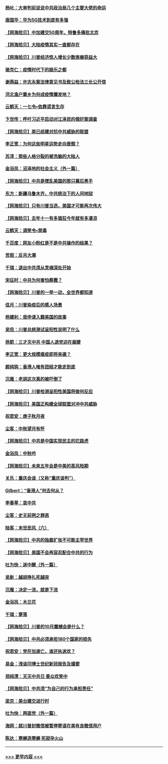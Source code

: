 #### [杨叱：大审判前说说中共政治局几个主要大佬的命运](../pages/nsc993/n12477527.md?t=10160202) 
#### [唐国华：华为5G技术到底有多强](../pages/nsc993/n12477483.md?t=10160202) 
#### [【网海拾贝】中加建交50周年，特鲁多痛批北京](../pages/nsc993/n12476892.md?t=10160202) 
#### [【网海拾贝】大陆疫情其实一直都存在](../pages/nsc993/n12473948.md?t=10160202) 
#### [【网海拾贝】川普经济惊人增长少数族裔获益大](../pages/nsc993/n12471565.md?t=10160202) 
#### [骆克仁：疫情时代下的娱乐之都](../pages/nsc993/n12471312.md?t=10160202) 
#### [谢燕益：许志永案法律意见书及致公检法三长公开信](../pages/nsc993/n12470870.md?t=10160202) 
#### [河北渔户寨乡为何成疫情爆发地？](../pages/nsc993/n12464936.md?t=10160202) 
#### [云鹤天：一七令▪依靠谎言生存](../pages/nsc993/n12470034.md?t=10160202) 
#### [卞世传：呼吁习近平启动对江泽民的俄奸案调查](../pages/nsc993/n12469722.md?t=10160202) 
#### [【网海拾贝】美已组建对抗中共威胁的联盟](../pages/nsc993/n12469018.md?t=10160202) 
#### [李正宽：为何这些明星运势走向衰颓？](../pages/nsc993/n12468730.md?t=10160202) 
#### [苏淳：那些人格分裂的被洗脑的大陆人](../pages/nsc993/n12467858.md?t=10160202) 
#### [金浴凤：沼泽地的社会主义（外一篇）](../pages/nsc993/n12467792.md?t=10160202) 
#### [【网海拾贝】中共是搅乱美国的那只幕后黑手](../pages/nsc993/n12467700.md?t=10160202) 
#### [东方：新疆乌鲁木齐，中共统治下的人间地狱](../pages/nsc993/n12466075.md?t=10160202) 
#### [【网海拾贝】只有川普当选，美国才可能再次伟大](../pages/nsc993/n12466013.md?t=10160202) 
#### [【网海拾贝】去年十一有多猖狂今年就有多凄凉](../pages/nsc993/n12463649.md?t=10160202) 
#### [云鹤天：调笑令▪禁毒](../pages/nsc993/n12462975.md?t=10160202) 
#### [千百度：网友小粉红是不是中共操作的结果？](../pages/nsc993/n12461025.md?t=10160202) 
#### [苦胆：反共大潮](../pages/nsc993/n12459469.md?t=10160202) 
#### [千瑞：退出中共须从灵魂深处开始](../pages/nsc993/n12459437.md?t=10160202) 
#### [宋征时：中共为何害怕蔡霞？](../pages/nsc993/n12459097.md?t=10160202) 
#### [【网海拾贝】川普的一举一动，全世界都知道](../pages/nsc993/n12458825.md?t=10160202) 
#### [佳月：川普染疫后的感人场景](../pages/nsc993/n12456994.md?t=10160202) 
#### [杨建利：我申请入籍美国的故事](../pages/nsc993/n12455635.md?t=10160202) 
#### [吴侃：川普总统测试呈阳性说明了什么](../pages/nsc993/n12451869.md?t=10160202) 
#### [扬箭：三才灭中共 中国人退党迫在眉睫](../pages/nsc993/n12451842.md?t=10160202) 
#### [李正宽：更大规模瘟疫即将来袭？](../pages/nsc993/n12451455.md?t=10160202) 
#### [颜纯钩：香港人唯有团结才能走到底](../pages/nsc993/n12450870.md?t=10160202) 
#### [沉雁：老胡这次真的被吓倒了](../pages/nsc993/n12449796.md?t=10160202) 
#### [【网海拾贝】川普检测呈阳性美国将做何反应](../pages/nsc993/n12449042.md?t=10160202) 
#### [【网海拾贝】美国正构建全球联盟对冲中共威胁](../pages/nsc993/n12446580.md?t=10160202) 
#### [祝君安：庚子秋月夜](../pages/nsc993/n12445870.md?t=10160202) 
#### [尘客：中秋望月有怀](../pages/nsc993/n12444632.md?t=10160202) 
#### [【网海拾贝】中共是中国实现民主的拦路虎](../pages/nsc993/n12443573.md?t=10160202) 
#### [金浴凤：中秋吟](../pages/nsc993/n12441773.md?t=10160202) 
#### [【网海拾贝】未来五年会是中美的高风险期](../pages/nsc993/n12440760.md?t=10160202) 
#### [关乐：重庆会谈（又称“重庆谈判”）](../pages/nsc993/n12437525.md?t=10160202) 
#### [Gilbert：“香港人”何去何从？](../pages/nsc993/n12435894.md?t=10160202) 
#### [李春草：哀中共](../pages/nsc993/n12435874.md?t=10160202) 
#### [尘客：史无前例之罪恶](../pages/nsc993/n12435762.md?t=10160202) 
#### [陆客：末世民风（六）](../pages/nsc993/n12435354.md?t=10160202) 
#### [【网海拾贝】中共的独裁扩张不可能主宰世界](../pages/nsc993/n12435151.md?t=10160202) 
#### [【网海拾贝】美国不会再容忍配合中共的行为](../pages/nsc993/n12433808.md?t=10160202) 
#### [吐为快：迷中醒（外一篇）](../pages/nsc993/n12433585.md?t=10160202) 
#### [吴新：越胡挣扎死越突](../pages/nsc993/n12433562.md?t=10160202) 
#### [沉雁：决定一流，就是下流](../pages/nsc993/n12432128.md?t=10160202) 
#### [金浴凤：木兰花](../pages/nsc993/n12432124.md?t=10160202) 
#### [千瑞：寥落](../pages/nsc993/n12432071.md?t=10160202) 
#### [【网海拾贝】川普的10月震撼会是什么？](../pages/nsc993/n12431624.md?t=10160202) 
#### [【网海拾贝】中共必须承担180个国家的损失](../pages/nsc993/n12428893.md?t=10160202) 
#### [祝君安：党在加速亡，谁还执迷欢？](../pages/nsc993/n12428652.md?t=10160202) 
#### [易金：浅谈闫博士世纪新冠报告及撮要](../pages/nsc993/n12426822.md?t=10160202) 
#### [郑纯清：天灭中共日 善众欢笑中](../pages/nsc993/n12426784.md?t=10160202) 
#### [【网海拾贝】中共须“为自己的行为承担责任”](../pages/nsc993/n12426067.md?t=10160202) 
#### [梁京：美台建交进行时](../pages/nsc993/n12424066.md?t=10160202) 
#### [吐为快：两面党（外一篇）](../pages/nsc993/n12424043.md?t=10160202) 
#### [海网：就川普封微信被暂停寄语在美有良微信用户](../pages/nsc993/n12424021.md?t=10160202) 
#### [陈达：寒蝉造寒蝉 死寂孕火山](../pages/nsc993/n12423958.md?t=10160202) 

----
#### [ >>> 更早内容 <<< ](../indexes/nsc993-earlier.md)

